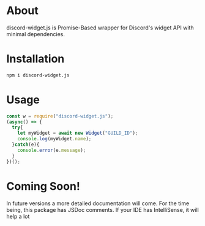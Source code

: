 # About
discord-widget.js is Promise-Based wrapper for Discord's widget API with minimal dependencies.

# Installation
```sh
npm i discord-widget.js
```

# Usage
```js
const w = require("discord-widget.js");
(async() => {
  try{
    let myWidget = await new Widget("GUILD_ID");
    console.log(myWidget.name);
  }catch(e){
    console.error(e.message);
  }
})();
```
# Coming Soon!
In future versions a more detailed documentation will come. For the time being, this package has JSDoc comments. If your IDE has IntelliSense, it will help a lot
